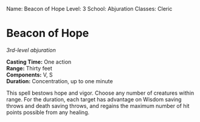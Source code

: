 Name: Beacon of Hope
Level: 3
School: Abjuration
Classes: Cleric

# Beacon of Hope 
_3rd-level abjuration_ 

**Casting Time:** One action   
**Range:** Thirty feet   
**Components:** V, S    
**Duration:** Concentration, up to one minute 

This spell bestows hope and vigor. Choose any number of creatures within range. For the duration, each target has advantage on Wisdom saving throws and death saving throws, and regains the maximum number of hit points possible from any healing.